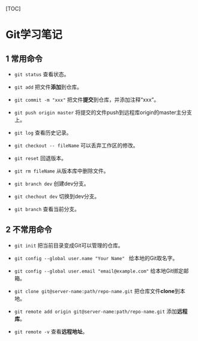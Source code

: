 [TOC]

# Git学习笔记

## 1 常用命令

- `git status` 查看状态。

- `git add` 把文件**添加**到仓库。

- `git commit -m "xxx"` 把文件**提交**到仓库，并添加注释“xxx”。

- `git push origin master` 将提交的文件push到远程库origin的master主分支上。

- `git log` 查看历史记录。

- `git checkout -- fileName` 可以丢弃工作区的修改。

- `git reset` 回退版本。

- `git rm fileName` 从版本库中删除文件。



- `git branch dev` 创建dev分支。

- `git chechout dev` 切换到dev分支。

- `git branch` 查看当前分支。




## 2 不常用命令

- `git init`  把当前目录变成Git可以管理的仓库。

- `git config --global user.name "Your Name" ` 给本地的Git取名字。
- `git config --global user.email "email@example.com"` 给本地Git绑定邮箱。
- `git clone git@server-name:path/repo-name.git` 把仓库文件**clone**到本地。
- `git remote add origin git@server-name:path/repo-name.git` 添加**远程库**。
- `git remote -v` 查看**远程地址**。



